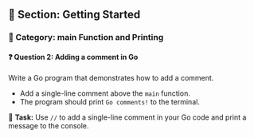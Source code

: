 ## 📘 Section: Getting Started  
### 🔹 Category: main Function and Printing  
#### ❓ Question 2: Adding a comment in Go

Write a Go program that demonstrates how to add a comment.

- Add a single-line comment above the `main` function.
- The program should print `Go comments!` to the terminal.

🔧 **Task:** Use `//` to add a single-line comment in your Go code and print a message to the console.
